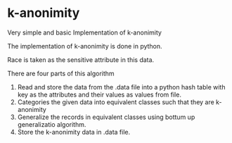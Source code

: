 # k-anonimity

Very simple and basic Implementation of k-anonimity

The implementation of k-anonimity is done in python.

Race is taken as the sensitive attribute in this data.

There are four parts of this algorithm

1) Read and store the data from the .data file into a python hash table with key as the attributes and their values as values from file.
2) Categories the given data into equivalent classes such  that they are k-anonimity
3) Generalize the records in equivalent classes using bottum up generalizatio algorithm.
4) Store the k-anonimity data in .data file.
